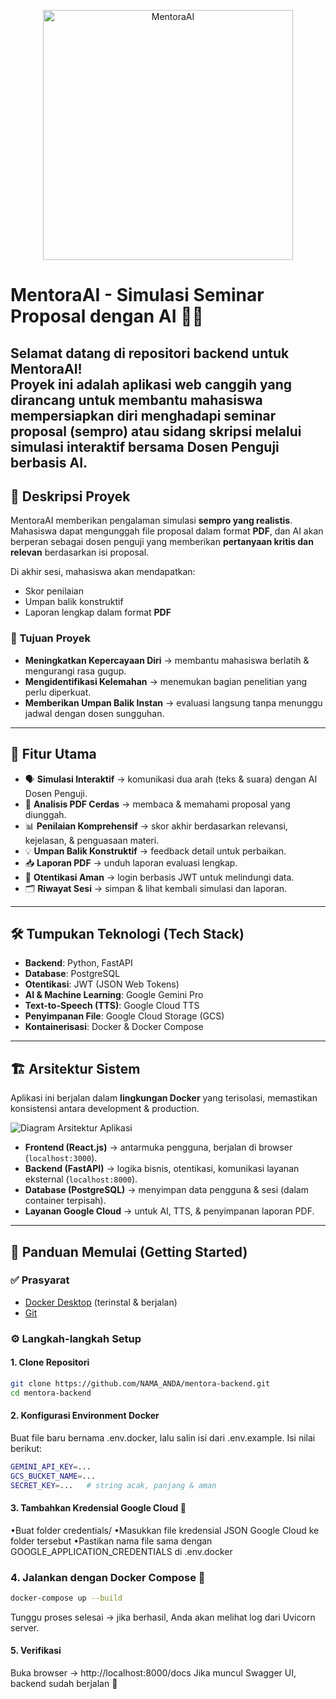 <p align="center">
  <img src="https://drive.google.com/uc?export=view&id=1Wz8usbc2212t8nZ8lMEXpu3cpS7LI6sn" alt="MentoraAI" width="400"/>
</p>

# MentoraAI - Simulasi Seminar Proposal dengan AI 🧠✨

Selamat datang di **repositori backend untuk MentoraAI**!  
Proyek ini adalah aplikasi web canggih yang dirancang untuk membantu mahasiswa mempersiapkan diri menghadapi **seminar proposal (sempro)** atau **sidang skripsi** melalui simulasi interaktif bersama **Dosen Penguji berbasis AI**.
---

## 📝 Deskripsi Proyek
MentoraAI memberikan pengalaman simulasi **sempro yang realistis**.  
Mahasiswa dapat mengunggah file proposal dalam format **PDF**, dan AI akan berperan sebagai dosen penguji yang memberikan **pertanyaan kritis dan relevan** berdasarkan isi proposal.  

Di akhir sesi, mahasiswa akan mendapatkan:
- Skor penilaian  
- Umpan balik konstruktif  
- Laporan lengkap dalam format **PDF**

### 🎯 Tujuan Proyek
- **Meningkatkan Kepercayaan Diri** → membantu mahasiswa berlatih & mengurangi rasa gugup.  
- **Mengidentifikasi Kelemahan** → menemukan bagian penelitian yang perlu diperkuat.  
- **Memberikan Umpan Balik Instan** → evaluasi langsung tanpa menunggu jadwal dengan dosen sungguhan.  

---

## 🚀 Fitur Utama
- 🗣️ **Simulasi Interaktif** → komunikasi dua arah (teks & suara) dengan AI Dosen Penguji.  
- 📄 **Analisis PDF Cerdas** → membaca & memahami proposal yang diunggah.  
- 📊 **Penilaian Komprehensif** → skor akhir berdasarkan relevansi, kejelasan, & penguasaan materi.  
- 💡 **Umpan Balik Konstruktif** → feedback detail untuk perbaikan.  
- 📥 **Laporan PDF** → unduh laporan evaluasi lengkap.  
- 🔐 **Otentikasi Aman** → login berbasis JWT untuk melindungi data.  
- 🗂️ **Riwayat Sesi** → simpan & lihat kembali simulasi dan laporan.  

---

## 🛠️ Tumpukan Teknologi (Tech Stack)
- **Backend**: Python, FastAPI  
- **Database**: PostgreSQL  
- **Otentikasi**: JWT (JSON Web Tokens)  
- **AI & Machine Learning**: Google Gemini Pro  
- **Text-to-Speech (TTS)**: Google Cloud TTS  
- **Penyimpanan File**: Google Cloud Storage (GCS)  
- **Kontainerisasi**: Docker & Docker Compose  

---

## 🏗️ Arsitektur Sistem
Aplikasi ini berjalan dalam **lingkungan Docker** yang terisolasi, memastikan konsistensi antara development & production.

![Diagram Arsitektur Aplikasi](link-ke-diagram-anda)

- **Frontend (React.js)** → antarmuka pengguna, berjalan di browser (`localhost:3000`).  
- **Backend (FastAPI)** → logika bisnis, otentikasi, komunikasi layanan eksternal (`localhost:8000`).  
- **Database (PostgreSQL)** → menyimpan data pengguna & sesi (dalam container terpisah).  
- **Layanan Google Cloud** → untuk AI, TTS, & penyimpanan laporan PDF.  

---

## 🏁 Panduan Memulai (Getting Started)

### ✅ Prasyarat
- [Docker Desktop](https://www.docker.com/products/docker-desktop) (terinstal & berjalan)  
- [Git](https://git-scm.com/)  

### ⚙️ Langkah-langkah Setup

#### 1. Clone Repositori
```bash
git clone https://github.com/NAMA_ANDA/mentora-backend.git
cd mentora-backend
```

#### 2. Konfigurasi Environment Docker

Buat file baru bernama .env.docker, lalu salin isi dari .env.example.
Isi nilai berikut:
```bash
GEMINI_API_KEY=...
GCS_BUCKET_NAME=...
SECRET_KEY=...   # string acak, panjang & aman
```
#### 3. Tambahkan Kredensial Google Cloud 🔑

•Buat folder credentials/
•Masukkan file kredensial JSON Google Cloud ke folder tersebut
•Pastikan nama file sama dengan GOOGLE_APPLICATION_CREDENTIALS di .env.docker

### 4. Jalankan dengan Docker Compose 🚀
```bash
docker-compose up --build
```
Tunggu proses selesai → jika berhasil, Anda akan melihat log dari Uvicorn server.

#### 5. Verifikasi

Buka browser → http://localhost:8000/docs
Jika muncul Swagger UI, backend sudah berjalan 🎉
